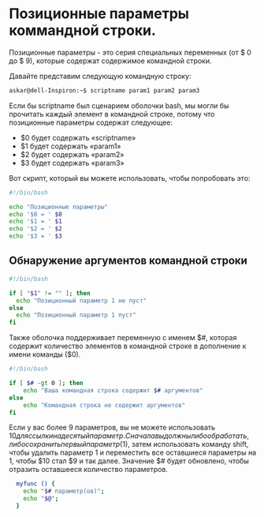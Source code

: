 # Позиционные параметры коммандной строки.

Позиционные параметры - это серия специальных переменных (от $ 0 до $ 9), которые содержат содержимое командной строки.

Давайте представим следующую командную строку:

```bash
askar@dell-Inspiron:~$ scriptname param1 param2 param3
```

Если бы scriptname был сценарием оболочки bash, мы могли бы прочитать каждый элемент в командной строке, потому что позиционные параметры содержат следующее:

-   \$0 будет содержать «scriptname»
-   \$1 будет содержать «param1»
-   \$2 будет содержать «param2»
-   \$3 будет содержать «param3»

Вот скрипт, который вы можете использовать, чтобы попробовать это:

```bash
#!/bin/bash

echo "Позиционные параметры"
echo '$0 = ' $0
echo '$1 = ' $1
echo '$2 = ' $2
echo '$3 = ' $3
```

## Обнаружение аргументов командной строки

```bash
#!/bin/bash

if [ "$1" != "" ]; then
  echo "Позиционный параметр 1 не пуст"
else
  echo "Позиционный параметр 1 пуст"
fi
```

Также оболочка поддерживает переменную с именем $#, которая содержит количество элементов в командной строке в дополнение к имени команды ($0).

```bash
#!/bin/bash

if [ $# -gt 0 ]; then
    echo "Ваша командная строка содержит $# аргументов"
else
    echo "Командная строка не содержит аргументов"
fi
```

Если у вас более 9 параметров, вы не можете использовать $10 для ссылки на десятый параметр. Сначала вы должны либо обработать, либо сохранить первый параметр ($1), затем использовать команду shift, чтобы удалить параметр 1 и переместить все оставшиеся параметры на 1, чтобы $10 стал $9 и так далее. Значение \$# будет обновлено, чтобы отразить оставшееся количество параметров.

```bash
  myfunc () {
    echo "$# параметр(ов)";
    echo "$@";
  }
```
